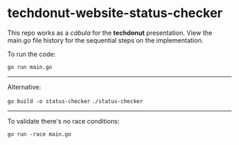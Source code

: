 # techdonut-website-status-checker

This repo works as a *cábula* for the **techdonut** presentation.
View the main.go file history for the sequential steps on the implementation.


To run the code:

` go run main.go `

---
Alternative:

` go build -o status-checker `
`./status-checker`


---
To validate there's no race conditions:

` go run -race main.go `
